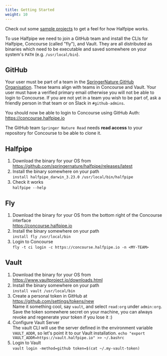 ```yaml
---
title: Getting Started
weight: 10
---
```


Check out some [sample projects](https://github.com/springernature/halfpipe-examples) to get a feel for how Halfpipe works.

To use Halfpipe we need to join a GitHub team and install the CLIs for Halfpipe, Concourse (called "fly"), and Vault. They are all distributed as binaries which need to be executable and saved somewhere on your system's `PATH` (e.g. `/usr/local/bin`).

## GitHub
Your user must be part of a team in the [SpringerNature GitHub Organisation](https://github.com/orgs/springernature/teams). These teams align with teams in Concourse and Vault. Your user must have a verified primary email otherwise you will not be able to login to Concourse. If you are not yet in a team you wish to be part of, ask a friendly person in that team or on Slack in `#github-admins`.

You should now be able to login to Concourse using GitHub Auth: <https://concourse.halfpipe.io>

The GitHub team `Springer Nature Read` needs **read access** to your repository for Concourse to be able to clone it.

## Halfpipe
1. Download the binary for your OS from<br>
  <https://github.com/springernature/halfpipe/releases/latest>
2. Install the binary somewhere on your path<br>
  ```install halfpipe_darwin_3.23.0 /usr/local/bin/halfpipe```
3. Check it works<br>
  ```halfpipe --help```

## Fly
1. Download the binary for your OS from the bottom right of the Concourse interface<br/>
  https://concourse.halfpipe.io
2. Install the binary somewhere on your path<br>
  ```install fly /usr/local/bin```
3. Login to Concourse<br>
  ```fly -t ci login -c https://concourse.halfpipe.io -n <MY-TEAM>```

## Vault
1. Download the binary for your OS from<br>
  https://www.vaultproject.io/downloads.html
2. Install the binary somewhere on your path<br>
  ```install vault /usr/local/bin```
3. Create a personal token in GitHub at https://github.com/settings/tokens/new<br>
  Name it something cool, say `vault`, and select `read:org` under `admin:org`.<br>
  Save the token somewhere secret on your machine, you can always revoke and regenerate your token if you lose it :)
4. Configure Vault Server<br>
The vault CLI will use the server defined in the environment variable `VAULT_ADDR`, so let's point it to our Vault installation.
  ```echo "export VAULT_ADDR=https://vault.halfpipe.io" >> ~/.bashrc```
5. Login to Vault<br>
  ```vault login -method=github token=$(cat ~/.my-vault-token)```
